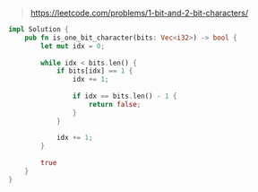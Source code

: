 > https://leetcode.com/problems/1-bit-and-2-bit-characters/

``` rust
impl Solution {
    pub fn is_one_bit_character(bits: Vec<i32>) -> bool {
        let mut idx = 0;
        
        while idx < bits.len() {
            if bits[idx] == 1 {
                idx += 1;
                
                if idx == bits.len() - 1 {
                    return false;
                }
            }
            
            idx += 1;
        }
        
        true
    }
}
```